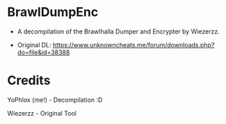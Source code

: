 # BrawlDumpEnc

* A decompilation of the Brawlhalla Dumper and Encrypter by Wiezerzz.

* Original DL: https://www.unknowncheats.me/forum/downloads.php?do=file&id=38388


# Credits

YoPhlox (me!) - Decompilation :D

Wiezerzz - Original Tool
